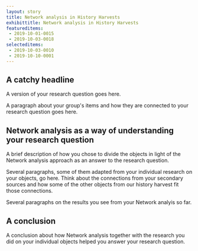 ```yaml
---
layout: story
title: Network analysis in History Harvests
exhibittitle: Network analysis in History Harvests
featureditems:
 - 2019-10-01-0015
 - 2019-10-03-0018
selecteditems:
 - 2019-10-03-0010
 - 2019-10-10-0001
---
```


## A catchy headline

A version of your research question goes here.

A paragraph about your group's items and how they are connected to your research question goes here.

## Network analysis as a way of understanding your research question

A brief description of how you chose to divide the objects in light of the Network analysis approach as an answer to the research question.

Several paragraphs, some of them adapted from your individual research on your objects, go here. Think about the connections from your secondary sources and how some of the other objects from our history harvest fit those connections.

Several paragraphs on the results you see from your Network analyis so far.

## A conclusion

A conclusion about how Network analysis together with the research you did on your individual objects helped you answer your research question.

